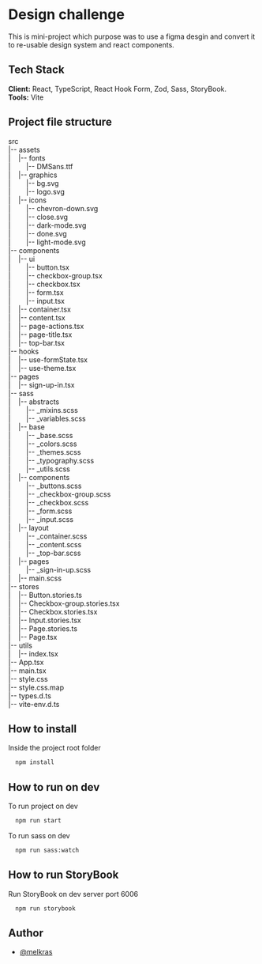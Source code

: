 
# Design challenge

This is mini-project which purpose was to use a figma desgin and convert it to re-usable design system and react components.


## Tech Stack

**Client:** React, TypeScript, React Hook Form, Zod, Sass, StoryBook.  
**Tools:** Vite 





## Project file structure
src  
|-- assets  
|&nbsp;&nbsp;&nbsp;&nbsp;|-- fonts  
|&nbsp;&nbsp;&nbsp;&nbsp;&nbsp;&nbsp;&nbsp;&nbsp;|-- DMSans.ttf  
|&nbsp;&nbsp;&nbsp;&nbsp;|-- graphics  
|&nbsp;&nbsp;&nbsp;&nbsp;&nbsp;&nbsp;&nbsp;&nbsp;|-- bg.svg  
|&nbsp;&nbsp;&nbsp;&nbsp;&nbsp;&nbsp;&nbsp;&nbsp;|-- logo.svg  
|&nbsp;&nbsp;&nbsp;&nbsp;|-- icons  
|&nbsp;&nbsp;&nbsp;&nbsp;&nbsp;&nbsp;&nbsp;&nbsp;|-- chevron-down.svg  
|&nbsp;&nbsp;&nbsp;&nbsp;&nbsp;&nbsp;&nbsp;&nbsp;|-- close.svg  
|&nbsp;&nbsp;&nbsp;&nbsp;&nbsp;&nbsp;&nbsp;&nbsp;|-- dark-mode.svg  
|&nbsp;&nbsp;&nbsp;&nbsp;&nbsp;&nbsp;&nbsp;&nbsp;|-- done.svg  
|&nbsp;&nbsp;&nbsp;&nbsp;&nbsp;&nbsp;&nbsp;&nbsp;|-- light-mode.svg  
|-- components  
|&nbsp;&nbsp;&nbsp;&nbsp;|-- ui  
|&nbsp;&nbsp;&nbsp;&nbsp;&nbsp;&nbsp;&nbsp;&nbsp;|-- button.tsx  
|&nbsp;&nbsp;&nbsp;&nbsp;&nbsp;&nbsp;&nbsp;&nbsp;|-- checkbox-group.tsx  
|&nbsp;&nbsp;&nbsp;&nbsp;&nbsp;&nbsp;&nbsp;&nbsp;|-- checkbox.tsx  
|&nbsp;&nbsp;&nbsp;&nbsp;&nbsp;&nbsp;&nbsp;&nbsp;|-- form.tsx  
|&nbsp;&nbsp;&nbsp;&nbsp;&nbsp;&nbsp;&nbsp;&nbsp;|-- input.tsx  
|&nbsp;&nbsp;&nbsp;&nbsp;|-- container.tsx  
|&nbsp;&nbsp;&nbsp;&nbsp;|-- content.tsx  
|&nbsp;&nbsp;&nbsp;&nbsp;|-- page-actions.tsx  
|&nbsp;&nbsp;&nbsp;&nbsp;|-- page-title.tsx  
|&nbsp;&nbsp;&nbsp;&nbsp;|-- top-bar.tsx  
|-- hooks  
|&nbsp;&nbsp;&nbsp;&nbsp;|-- use-formState.tsx  
|&nbsp;&nbsp;&nbsp;&nbsp;|-- use-theme.tsx  
|-- pages  
|&nbsp;&nbsp;&nbsp;&nbsp;|-- sign-up-in.tsx  
|-- sass  
|&nbsp;&nbsp;&nbsp;&nbsp;|-- abstracts  
|&nbsp;&nbsp;&nbsp;&nbsp;&nbsp;&nbsp;&nbsp;&nbsp;|-- _mixins.scss  
|&nbsp;&nbsp;&nbsp;&nbsp;&nbsp;&nbsp;&nbsp;&nbsp;|-- _variables.scss  
|&nbsp;&nbsp;&nbsp;&nbsp;|-- base  
|&nbsp;&nbsp;&nbsp;&nbsp;&nbsp;&nbsp;&nbsp;&nbsp;|-- _base.scss  
|&nbsp;&nbsp;&nbsp;&nbsp;&nbsp;&nbsp;&nbsp;&nbsp;|-- _colors.scss  
|&nbsp;&nbsp;&nbsp;&nbsp;&nbsp;&nbsp;&nbsp;&nbsp;|-- _themes.scss  
|&nbsp;&nbsp;&nbsp;&nbsp;&nbsp;&nbsp;&nbsp;&nbsp;|-- _typography.scss  
|&nbsp;&nbsp;&nbsp;&nbsp;&nbsp;&nbsp;&nbsp;&nbsp;|-- _utils.scss  
|&nbsp;&nbsp;&nbsp;&nbsp;|-- components  
|&nbsp;&nbsp;&nbsp;&nbsp;&nbsp;&nbsp;&nbsp;&nbsp;|-- _buttons.scss  
|&nbsp;&nbsp;&nbsp;&nbsp;&nbsp;&nbsp;&nbsp;&nbsp;|-- _checkbox-group.scss  
|&nbsp;&nbsp;&nbsp;&nbsp;&nbsp;&nbsp;&nbsp;&nbsp;|-- _checkbox.scss  
|&nbsp;&nbsp;&nbsp;&nbsp;&nbsp;&nbsp;&nbsp;&nbsp;|-- _form.scss  
|&nbsp;&nbsp;&nbsp;&nbsp;&nbsp;&nbsp;&nbsp;&nbsp;|-- _input.scss  
|&nbsp;&nbsp;&nbsp;&nbsp;|-- layout  
|&nbsp;&nbsp;&nbsp;&nbsp;&nbsp;&nbsp;&nbsp;&nbsp;|-- _container.scss  
|&nbsp;&nbsp;&nbsp;&nbsp;&nbsp;&nbsp;&nbsp;&nbsp;|-- _content.scss  
|&nbsp;&nbsp;&nbsp;&nbsp;&nbsp;&nbsp;&nbsp;&nbsp;|-- _top-bar.scss  
|&nbsp;&nbsp;&nbsp;&nbsp;|-- pages  
|&nbsp;&nbsp;&nbsp;&nbsp;&nbsp;&nbsp;&nbsp;&nbsp;|-- _sign-in-up.scss  
|&nbsp;&nbsp;&nbsp;&nbsp;|-- main.scss  
|-- stores  
|&nbsp;&nbsp;&nbsp;&nbsp;|-- Button.stories.ts  
|&nbsp;&nbsp;&nbsp;&nbsp;|-- Checkbox-group.stories.tsx  
|&nbsp;&nbsp;&nbsp;&nbsp;|-- Checkbox.stories.tsx  
|&nbsp;&nbsp;&nbsp;&nbsp;|-- Input.stories.tsx  
|&nbsp;&nbsp;&nbsp;&nbsp;|-- Page.stories.ts  
|&nbsp;&nbsp;&nbsp;&nbsp;|-- Page.tsx  
|-- utils  
|&nbsp;&nbsp;&nbsp;&nbsp;|-- index.tsx  
|-- App.tsx  
|-- main.tsx  
|-- style.css  
|-- style.css.map  
|-- types.d.ts  
|-- vite-env.d.ts

## How to install

Inside the project root folder

```bash
  npm install

```
## How to run on dev

To run project on dev

```bash
  npm run start
```

To run sass on dev

```bash
  npm run sass:watch
```
    

## How to run StoryBook

Run StoryBook on dev server port 6006

```bash
  npm run storybook
```
    
## Author

- [@melkras](https://www.github.com/melkras)

